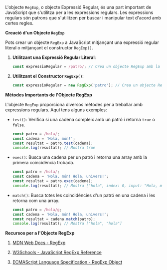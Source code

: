 L'objecte `RegExp`, o objecte Expressió Regular, és una part important de JavaScript que s'utilitza per a les expressions regulars. Les expressions regulars són patrons que s'utilitzen per buscar i manipular text d'acord amb certes regles.

**Creació d'un Objecte `RegExp`**

Pots crear un objecte `RegExp` a JavaScript mitjançant una expressió regular literal o mitjançant el constructor `RegExp()`.

1.  **Utilitzant una Expressió Regular Literal**:

    ```javascript
    const expressioRegular = /patro/; // Crea un objecte RegExp amb la expressió regular
    ```

2.  **Utilitzant el Constructor `RegExp()`**:

    ```javascript
    const expressioRegular = new RegExp('patro'); // Crea un objecte RegExp amb el constructor
    ```

**Mètodes Importants de l'Objecte RegExp**

L'objecte `RegExp` proporciona diversos mètodes per a treballar amb expressions regulars. Aquí tens alguns exemples:

- `test()`: Verifica si una cadena compleix amb un patró i retorna `true` o `false`.

  ```javascript
  const patro = /hola/;
  const cadena = 'Hola, món!';
  const resultat = patro.test(cadena);
  console.log(resultat); // Mostra true
  ```

- `exec()`: Busca una cadena per un patró i retorna una array amb la primera coincidència trobada.

  ```javascript
  const patro = /hola/;
  const cadena = 'Hola, món! Hola, univers!';
  const resultat = patro.exec(cadena);
  console.log(resultat); // Mostra ["hola", index: 0, input: "Hola, món! Hola, univers!", groups: undefined]
  ```

- `match()`: Busca totes les coincidències d'un patró en una cadena i les retorna com una array.

  ```javascript
  const patro = /hola/g;
  const cadena = 'Hola, món! Hola, univers!';
  const resultat = cadena.match(patro);
  console.log(resultat); // Mostra ["hola", "hola"]
  ```

**Recursos per a l'Objecte RegExp**

1. [MDN Web Docs - RegExp](https://developer.mozilla.org/ca/docs/Web/JavaScript/Reference/Global_Objects/RegExp)

2. [W3Schools - JavaScript RegExp Reference](https://www.w3schools.com/jsref/jsref_obj_regexp.asp)

3. [ECMAScript Language Specification - RegExp Object](https://tc39.es/ecma262/#sec-regexp-objects)
